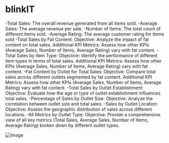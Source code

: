 # blinkIT
-Total Sales: The overall revenue generated from all items sold.
-Average Sales: The average revenue per sale.
-Number of Items: The total count of different items sold.
-Average Rating: The average customer rating for items sold
-Total Sales by Fat Content:
	Objective: Analyze the impact of fat content on total sales.
	Additional KPI Metrics: Assess how other KPIs (Average Sales, Number of Items, Average Rating) vary with fat content.
-Total Sales by Item Type:
	Objective: Identify the performance of different item types in terms of total sales.
	Additional KPI Metrics: Assess how other KPIs (Average Sales, Number of Items, Average Rating) vary with fat content.
-Fat Content by Outlet for Total Sales:
	Objective: Compare total sales across different outlets segmented by fat content.
	Additional KPI Metrics: Assess how other KPIs (Average Sales, Number of Items, Average Rating) vary with fat content.
-Total Sales by Outlet Establishment:
	Objective: Evaluate how the age or type of outlet establishment influences total sales.
-Percentage of Sales by Outlet Size:
	Objective: Analyze the correlation between outlet size and total sales.
-Sales by Outlet Location:
	Objective: Assess the geographic distribution of sales across different locations.
-All Metrics by Outlet Type:
	Objective: Provide a comprehensive view of all key metrics (Total Sales, Average Sales, Number of 	Items, Average Rating) broken down by different outlet types.


![Image](https://github.com/user-attachments/assets/40fd2e42-cc0d-4043-98e3-738c0384d54f)
